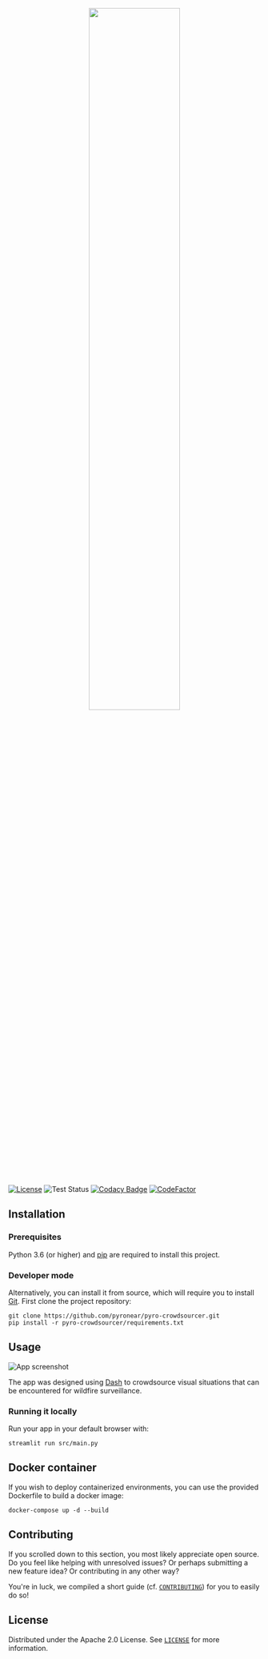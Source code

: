 <p align="center">
  <img src="https://pyronear.org/img/logo_letters.png" width="60%">
</p>

[![License](https://img.shields.io/badge/License-Apache%202.0-blue.svg)](LICENSE) ![Test Status](https://github.com/pyronear/pyro-crowdsourcer/workflows/tests/badge.svg)  [![Codacy Badge](https://app.codacy.com/project/badge/Grade/1c73a45c6b3f4bc88c6725d50a2771fe)](https://www.codacy.com/gh/pyronear/pyro-crowdsourcer/dashboard?utm_source=github.com&amp;utm_medium=referral&amp;utm_content=pyronear/pyro-crowdsourcer&amp;utm_campaign=Badge_Grade) [![CodeFactor](https://www.codefactor.io/repository/github/pyronear/pyro-crowdsourcer/badge)](https://www.codefactor.io/repository/github/pyronear/pyro-crowdsourcer)



## Installation

### Prerequisites

Python 3.6 (or higher) and [pip](https://pip.pypa.io/en/stable/) are required to install this project. 

### Developer mode
Alternatively, you can install it from source, which will require you to install [Git](https://git-scm.com/book/en/v2/Getting-Started-Installing-Git).
First clone the project repository:

```shell
git clone https://github.com/pyronear/pyro-crowdsourcer.git
pip install -r pyro-crowdsourcer/requirements.txt
```


## Usage

![App screenshot](https://user-images.githubusercontent.com/26927750/173859047-d4e0a9ad-10d8-44cf-9e8b-a0835717b1b6.png)

The app was designed using [Dash](https://plotly.com/dash/) to crowdsource visual situations that can be encountered for wildfire surveillance.

### Running it locally

Run your app in your default browser with:

```shell
streamlit run src/main.py
```


## Docker container

If you wish to deploy containerized environments, you can use the provided Dockerfile to build a docker image:

```shell
docker-compose up -d --build
```


## Contributing

If you scrolled down to this section, you most likely appreciate open source. Do you feel like helping with unresolved issues? Or perhaps submitting a new feature idea? Or contributing in any other way?

You're in luck, we compiled a short guide (cf. [`CONTRIBUTING`](CONTRIBUTING.md)) for you to easily do so!


## License

Distributed under the Apache 2.0 License. See [`LICENSE`](LICENSE) for more information.

